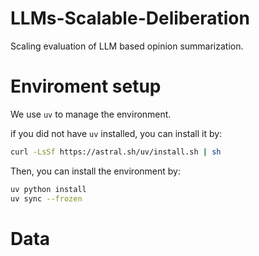 # LLMs-Scalable-Deliberation
Scaling evaluation of LLM based opinion summarization.

# Enviroment setup
We use `uv` to manage the environment.

if you did not have `uv` installed, you can install it by:
```bash
curl -LsSf https://astral.sh/uv/install.sh | sh
```

Then, you can install the environment by:

```bash
uv python install
uv sync --frozen
```


# Data


